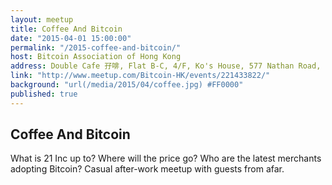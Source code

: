 ```yaml
---
layout: meetup
title: Coffee And Bitcoin
date: "2015-04-01 15:00:00"
permalink: "/2015-coffee-and-bitcoin/"
host: Bitcoin Association of Hong Kong
address: Double Cafe 孖啡, Flat B-C, 4/F, Ko's House, 577 Nathan Road, Mong Kok , Hong Kong
link: "http://www.meetup.com/Bitcoin-HK/events/221433822/"
background: "url(/media/2015/04/coffee.jpg) #FF0000"
published: true
---
```


## Coffee And Bitcoin

What is 21 Inc up to? Where will the price go? Who are the latest merchants adopting Bitcoin? 
Casual after-work meetup with guests from afar.
